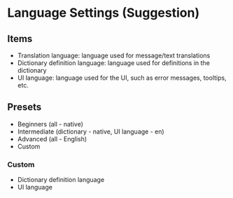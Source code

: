 # Language Settings (Suggestion)

## Items

- Translation language: language used for message/text translations
- Dictionary definition language: language used for definitions in the dictionary
- UI language: language used for the UI, such as error messages, tooltips, etc.

## Presets

- Beginners (all - native)
- Intermediate (dictionary - native, UI language - en)
- Advanced (all - English)
- Custom

### Custom

- Dictionary definition language
- UI language
